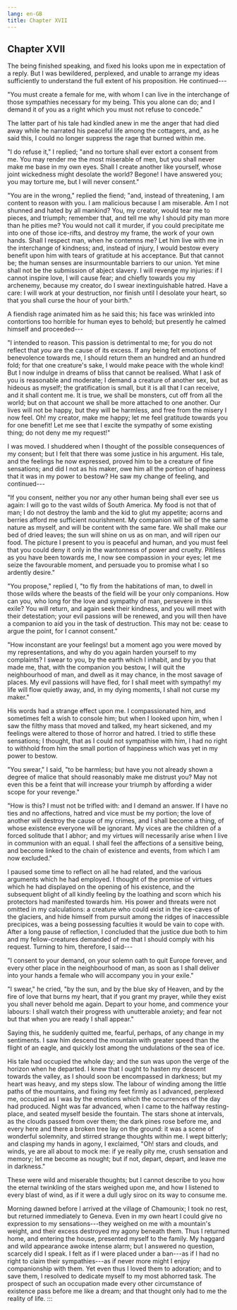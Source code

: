```yaml
---
lang: en-GB
title: Chapter XVII
---
```


## Chapter XVII

The being finished speaking, and fixed his looks upon me in expectation
of a reply. But I was bewildered, perplexed, and unable to arrange my
ideas sufficiently to understand the full extent of his proposition. He
continued⁠---

"You must create a female for me, with whom I can live in the
interchange of those sympathies necessary for my being. This you alone
can do; and I demand it of you as a right which you must not refuse to
concede."

The latter part of his tale had kindled anew in me the anger that had
died away while he narrated his peaceful life among the cottagers, and,
as he said this, I could no longer suppress the rage that burned within
me.

"I do refuse it," I replied; "and no torture shall ever extort a consent
from me. You may render me the most miserable of men, but you shall
never make me base in my own eyes. Shall I create another like yourself,
whose joint wickedness might desolate the world? Begone! I have answered
you; you may torture me, but I will never consent."

"You are in the wrong," replied the fiend; "and, instead of threatening,
I am content to reason with you. I am malicious because I am miserable.
Am I not shunned and hated by all mankind? You, my creator, would tear
me to pieces, and triumph; remember that, and tell me why I should pity
man more than he pities me? You would not call it murder, if you could
precipitate me into one of those ice-rifts, and destroy my frame, the
work of your own hands. Shall I respect man, when he contemns me? Let
him live with me in the interchange of kindness; and, instead of injury,
I would bestow every benefit upon him with tears of gratitude at his
acceptance. But that cannot be; the human senses are insurmountable
barriers to our union. Yet mine shall not be the submission of abject
slavery. I will revenge my injuries: if I cannot inspire love, I will
cause fear; and chiefly towards you my archenemy, because my creator, do
I swear inextinguishable hatred. Have a care: I will work at your
destruction, nor finish until I desolate your heart, so that you shall
curse the hour of your birth."

A fiendish rage animated him as he said this; his face was wrinkled into
contortions too horrible for human eyes to behold; but presently he
calmed himself and proceeded⁠---

"I intended to reason. This passion is detrimental to me; for you do not
reflect that *you* are the cause of its excess. If any being felt
emotions of benevolence towards me, I should return them an hundred and
an hundred fold; for that one creature's sake, I would make peace with
the whole kind! But I now indulge in dreams of bliss that cannot be
realised. What I ask of you is reasonable and moderate; I demand a
creature of another sex, but as hideous as myself; the gratification is
small, but it is all that I can receive, and it shall content me. It is
true, we shall be monsters, cut off from all the world; but on that
account we shall be more attached to one another. Our lives will not be
happy, but they will be harmless, and free from the misery I now feel.
Oh! my creator, make me happy; let me feel gratitude towards you for one
benefit! Let me see that I excite the sympathy of some existing thing;
do not deny me my request!"

I was moved. I shuddered when I thought of the possible consequences of
my consent; but I felt that there was some justice in his argument. His
tale, and the feelings he now expressed, proved him to be a creature of
fine sensations; and did I not as his maker, owe him all the portion of
happiness that it was in my power to bestow? He saw my change of
feeling, and continued⁠---

"If you consent, neither you nor any other human being shall ever see us
again: I will go to the vast wilds of South America. My food is not that
of man; I do not destroy the lamb and the kid to glut my appetite;
acorns and berries afford me sufficient nourishment. My companion will
be of the same nature as myself, and will be content with the same fare.
We shall make our bed of dried leaves; the sun will shine on us as on
man, and will ripen our food. The picture I present to you is peaceful
and human, and you must feel that you could deny it only in the
wantonness of power and cruelty. Pitiless as you have been towards me, I
now see compassion in your eyes; let me seize the favourable moment, and
persuade you to promise what I so ardently desire."

"You propose," replied I, "to fly from the habitations of man, to dwell
in those wilds where the beasts of the field will be your only
companions. How can you, who long for the love and sympathy of man,
persevere in this exile? You will return, and again seek their kindness,
and you will meet with their detestation; your evil passions will be
renewed, and you will then have a companion to aid you in the task of
destruction. This may not be: cease to argue the point, for I cannot
consent."

"How inconstant are your feelings! but a moment ago you were moved by my
representations, and why do you again harden yourself to my complaints?
I swear to you, by the earth which I inhabit, and by you that made me,
that, with the companion you bestow, I will quit the neighbourhood of
man, and dwell as it may chance, in the most savage of places. My evil
passions will have fled, for I shall meet with sympathy! my life will
flow quietly away, and, in my dying moments, I shall not curse my
maker."

His words had a strange effect upon me. I compassionated him, and
sometimes felt a wish to console him; but when I looked upon him, when I
saw the filthy mass that moved and talked, my heart sickened, and my
feelings were altered to those of horror and hatred. I tried to stifle
these sensations; I thought, that as I could not sympathise with him, I
had no right to withhold from him the small portion of happiness which
was yet in my power to bestow.

"You swear," I said, "to be harmless; but have you not already shown a
degree of malice that should reasonably make me distrust you? May not
even this be a feint that will increase your triumph by affording a
wider scope for your revenge."

"How is this? I must not be trifled with: and I demand an answer. If I
have no ties and no affections, hatred and vice must be my portion; the
love of another will destroy the cause of my crimes, and I shall become
a thing, of whose existence everyone will be ignorant. My vices are the
children of a forced solitude that I abhor; and my virtues will
necessarily arise when I live in communion with an equal. I shall feel
the affections of a sensitive being, and become linked to the chain of
existence and events, from which I am now excluded."

I paused some time to reflect on all he had related, and the various
arguments which he had employed. I thought of the promise of virtues
which he had displayed on the opening of his existence, and the
subsequent blight of all kindly feeling by the loathing and scorn which
his protectors had manifested towards him. His power and threats were
not omitted in my calculations: a creature who could exist in the
ice-caves of the glaciers, and hide himself from pursuit among the
ridges of inaccessible precipices, was a being possessing faculties it
would be vain to cope with. After a long pause of reflection, I
concluded that the justice due both to him and my fellow-creatures
demanded of me that I should comply with his request. Turning to him,
therefore, I said⁠---

"I consent to your demand, on your solemn oath to quit Europe forever,
and every other place in the neighbourhood of man, as soon as I shall
deliver into your hands a female who will accompany you in your exile."

"I swear," he cried, "by the sun, and by the blue sky of Heaven, and by
the fire of love that burns my heart, that if you grant my prayer, while
they exist you shall never behold me again. Depart to your home, and
commence your labours: I shall watch their progress with unutterable
anxiety; and fear not but that when you are ready I shall appear."

Saying this, he suddenly quitted me, fearful, perhaps, of any change in
my sentiments. I saw him descend the mountain with greater speed than
the flight of an eagle, and quickly lost among the undulations of the
sea of ice.

His tale had occupied the whole day; and the sun was upon the verge of
the horizon when he departed. I knew that I ought to hasten my descent
towards the valley, as I should soon be encompassed in darkness; but my
heart was heavy, and my steps slow. The labour of winding among the
little paths of the mountains, and fixing my feet firmly as I advanced,
perplexed me, occupied as I was by the emotions which the occurrences of
the day had produced. Night was far advanced, when I came to the halfway
resting-place, and seated myself beside the fountain. The stars shone at
intervals, as the clouds passed from over them; the dark pines rose
before me, and every here and there a broken tree lay on the ground: it
was a scene of wonderful solemnity, and stirred strange thoughts within
me. I wept bitterly; and clasping my hands in agony, I exclaimed, "Oh!
stars and clouds, and winds, ye are all about to mock me: if ye really
pity me, crush sensation and memory; let me become as nought; but if
not, depart, depart, and leave me in darkness."

These were wild and miserable thoughts; but I cannot describe to you how
the eternal twinkling of the stars weighed upon me, and how I listened
to every blast of wind, as if it were a dull ugly siroc on its way to
consume me.

Morning dawned before I arrived at the village of Chamounix; I took no
rest, but returned immediately to Geneva. Even in my own heart I could
give no expression to my sensations⁠---they weighed on me with a
mountain's weight, and their excess destroyed my agony beneath them.
Thus I returned home, and entering the house, presented myself to the
family. My haggard and wild appearance awoke intense alarm; but I
answered no question, scarcely did I speak. I felt as if I were placed
under a ban⁠---as if I had no right to claim their sympathies⁠---as if
never more might I enjoy companionship with them. Yet even thus I loved
them to adoration; and to save them, I resolved to dedicate myself to my
most abhorred task. The prospect of such an occupation made every other
circumstance of existence pass before me like a dream; and that thought
only had to me the reality of life.
:::
